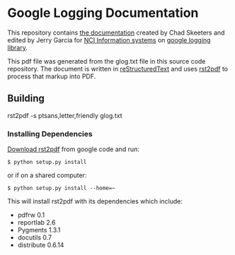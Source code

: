 # Google Logging Documentation

This repository contains [the documentation](https://bitbucket.org/cskeeters/glog/src/tip/glog.pdf) created by Chad Skeeters and edited by Jerry Garcia for [NCI Information systems](http://nciinc.com) on [google logging library](https://code.google.com/p/google-glog/).

This pdf file was generated from the glog.txt file in this source code repository.  The document is written in [reStructuredText](http://docutils.sourceforge.net/rst.html) and uses [rst2pdf](http://rst2pdf.ralsina.com.ar/) to process that markup into PDF.

## Building

rst2pdf -s ptsans,letter,friendly glog.txt

### Installing Dependencies

[Download rst2pdf](https://code.google.com/p/rst2pdf/downloads/list) from google code and run:

    $ python setup.py install

or if on a shared computer:

    $ python setup.py install --home=~

This will install rst2pdf with its dependencies which include:

 * pdfrw 0.1
 * reportlab 2.6
 * Pygments 1.3.1
 * docutils 0.7
 * distribute 0.6.14

